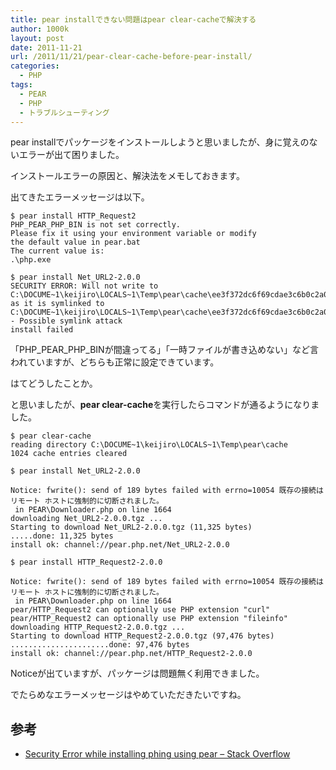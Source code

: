 ```yaml
---
title: pear installできない問題はpear clear-cacheで解決する
author: 1000k
layout: post
date: 2011-11-21
url: /2011/11/21/pear-clear-cache-before-pear-install/
categories:
  - PHP
tags:
  - PEAR
  - PHP
  - トラブルシューティング
---
```

pear installでパッケージをインストールしようと思いましたが、身に覚えのないエラーが出て困りました。

インストールエラーの原因と、解決法をメモしておきます。

<!--more-->

出てきたエラーメッセージは以下。

```
$ pear install HTTP_Request2
PHP_PEAR_PHP_BIN is not set correctly.
Please fix it using your environment variable or modify
the default value in pear.bat
The current value is:
.\php.exe

$ pear install Net_URL2-2.0.0
SECURITY ERROR: Will not write to C:\DOCUME~1\keijiro\LOCALS~1\Temp\pear\cache\ee3f372dc6f69cdae3c6b0c2a0d1098erest.cacheid as it is symlinked to C:\DOCUME~1\keijiro\LOCALS~1\Temp\pear\cache\ee3f372dc6f69cdae3c6b0c2a0d1098erest.cacheid - Possible symlink attack
install failed
```


「PHP\_PEAR\_PHP_BINが間違ってる」「一時ファイルが書き込めない」など言われていますが、どちらも正常に設定できています。

はてどうしたことか。

と思いましたが、**pear clear-cache**を実行したらコマンドが通るようになりました。

```
$ pear clear-cache
reading directory C:\DOCUME~1\keijiro\LOCALS~1\Temp\pear\cache
1024 cache entries cleared

$ pear install Net_URL2-2.0.0

Notice: fwrite(): send of 189 bytes failed with errno=10054 既存の接続はリモート ホストに強制的に切断されました。
 in PEAR\Downloader.php on line 1664
downloading Net_URL2-2.0.0.tgz ...
Starting to download Net_URL2-2.0.0.tgz (11,325 bytes)
.....done: 11,325 bytes
install ok: channel://pear.php.net/Net_URL2-2.0.0

$ pear install HTTP_Request2-2.0.0

Notice: fwrite(): send of 189 bytes failed with errno=10054 既存の接続はリモート ホストに強制的に切断されました。
 in PEAR\Downloader.php on line 1664
pear/HTTP_Request2 can optionally use PHP extension "curl"
pear/HTTP_Request2 can optionally use PHP extension "fileinfo"
downloading HTTP_Request2-2.0.0.tgz ...
Starting to download HTTP_Request2-2.0.0.tgz (97,476 bytes)
......................done: 97,476 bytes
install ok: channel://pear.php.net/HTTP_Request2-2.0.0
```


Noticeが出ていますが、パッケージは問題無く利用できました。

でたらめなエラーメッセージはやめていただきたいですね。

## 参考

  * <a href="http://stackoverflow.com/questions/6442187/security-error-while-installing-phing-using-pear" onclick="_gaq.push(['_trackEvent', 'outbound-article', 'http://stackoverflow.com/questions/6442187/security-error-while-installing-phing-using-pear', 'Security Error while installing phing using pear &#8211; Stack Overflow']);" >Security Error while installing phing using pear &#8211; Stack Overflow</a>